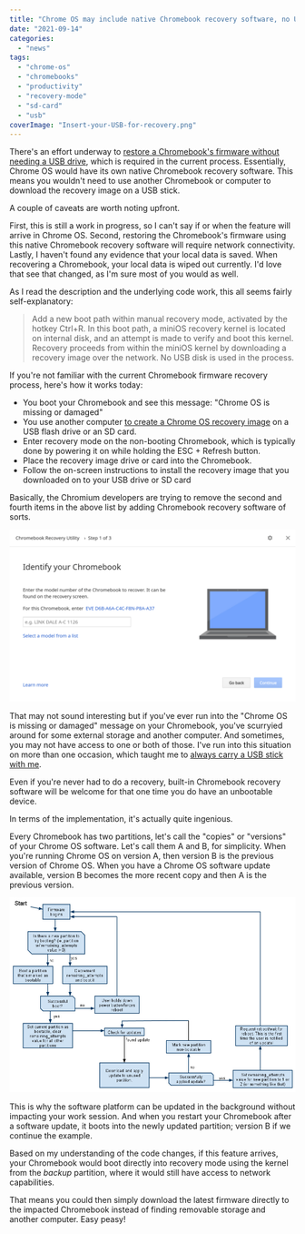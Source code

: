 ```yaml
---
title: "Chrome OS may include native Chromebook recovery software, no USB needed"
date: "2021-09-14"
categories: 
  - "news"
tags: 
  - "chrome-os"
  - "chromebooks"
  - "productivity"
  - "recovery-mode"
  - "sd-card"
  - "usb"
coverImage: "Insert-your-USB-for-recovery.png"
---
```


There's an effort underway to [restore a Chromebook's firmware without needing a USB drive](https://chromium-review.googlesource.com/c/chromiumos/platform/vboot_reference/+/2856364), which is required in the current process. Essentially, Chrome OS would have its own native Chromebook recovery software. This means you wouldn't need to use another Chromebook or computer to download the recovery image on a USB stick.

A couple of caveats are worth noting upfront.

First, this is still a work in progress, so I can't say if or when the feature will arrive in Chrome OS. Second, restoring the Chromebook's firmware using this native Chromebook recovery software will require network connectivity. Lastly, I haven't found any evidence that your local data is saved. When recovering a Chromebook, your local data is wiped out currently. I'd love that see that changed, as I'm sure most of you would as well.

As I read the description and the underlying code work, this all seems fairly self-explanatory:

> Add a new boot path within manual recovery mode, activated by the hotkey Ctrl+R. In this boot path, a miniOS recovery kernel is located on internal disk, and an attempt is made to verify and boot this kernel. Recovery proceeds from within the miniOS kernel by downloading a recovery image over the network. No USB disk is used in the process.

If you're not familiar with the current Chromebook firmware recovery process, here's how it works today:

- You boot your Chromebook and see this message: "Chrome OS is missing or damaged"
- You use another computer [to create a Chrome OS recovery image](https://chrome.google.com/webstore/detail/chromebook-recovery-utili/pocpnlppkickgojjlmhdmidojbmbodfm?authuser=0) on a USB flash drive or an SD card.
- Enter recovery mode on the non-booting Chromebook, which is typically done by powering it on while holding the ESC + Refresh button.
- Place the recovery image drive or card into the Chromebook.
- Follow the on-screen instructions to install the recovery image that you downloaded on to your USB drive or SD card

Basically, the Chromium developers are trying to remove the second and fourth items in the above list by adding Chromebook recovery software of sorts.

![Chromebook recovery software](images/Identify-your-Chromebook-recovery-1024x614.png)

That may not sound interesting but if you've ever run into the "Chrome OS is missing or damaged" message on your Chromebook, you've scurryied around for some external storage and another computer. And sometimes, you may not have access to one or both of those. I've run into this situation on more than one occasion, which taught me to [always carry a USB stick with me](https://www.aboutchromebooks.com/news/why-every-chromebook-owner-should-carry-a-usb-key-or-sd-card-with-them/).

Even if you're never had to do a recovery, built-in Chromebook recovery software will be welcome for that one time you do have an unbootable device.

In terms of the implementation, it's actually quite ingenious.

Every Chromebook has two partitions, let's call the "copies" or "versions" of your Chrome OS software. Let's call them A and B, for simplicity. When you're running Chrome OS on version A, then version B is the previous version of Chrome OS. When you have a Chrome OS software update available, version B becomes the more recent copy and then A is the previous version.

![Chromebook recovery software](images/ChromeOSFilesystemAutoupdate.jpg)

This is why the software platform can be updated in the background without impacting your work session. And when you restart your Chromebook after a software update, it boots into the newly updated partition; version B if we continue the example.

Based on my understanding of the code changes, if this feature arrives, your Chromebook would boot directly into recovery mode using the kernel from the _backup_ partition, where it would still have access to network capabilities.

That means you could then simply download the latest firmware directly to the impacted Chromebook instead of finding removable storage and another computer. Easy peasy!

